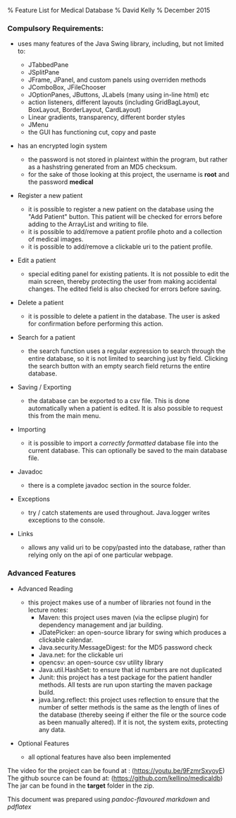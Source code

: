 % Feature List for Medical Database 
% David Kelly
% December 2015

### Compulsory Requirements:

* uses many features of the Java Swing library, including, but not limited to:
    + JTabbedPane
    + JSplitPane
    + JFrame, JPanel, and custom panels using overriden methods
    + JComboBox, JFileChooser
    + JOptionPanes, JButtons, JLabels (many using in-line html) etc
    + action listeners, different layouts (including GridBagLayout, BoxLayout, BorderLayout,
      CardLayout)
    + Linear gradients, transparency, different border styles
    + JMenu
    + the GUI has functioning cut, copy and paste

* has an encrypted login system
    + the password is not stored in plaintext within the program, but rather as a hashstring
      generated from an MD5 checksum.
    + for the sake of those looking at this project, the username is **root** and the password **medical**

* Register a new patient 
    + it is possible to register a new patient on the database using the "Add Patient" button. This
      patient will be checked for errors before adding to the ArrayList<Patient> and writing to file.
    + it is possible to add/remove a patient profile photo and a collection of medical images. 
    + it is possible to add/remove a clickable uri to the patient profile.

* Edit a patient
    + special editing panel for existing patients. It is not possible to edit the main screen,
      thereby protecting the user from making accidental changes. The edited field is also checked
      for errors before saving.

* Delete a patient
    + it is possible to delete a patient in the database. The user is asked for confirmation before
      performing this action.

* Search for a patient
    + the search function uses a regular expression to search through the entire database, so it is
      not limited to searching just by field. Clicking the search button with an empty search field
      returns the entire database.

* Saving / Exporting
    + the database can be exported to a csv file. This is done automatically when a patient is
      edited. It is also possible to request this from the main menu.

* Importing
    + it is possible to import a *correctly formatted* database file into the current database. This
      can optionally be saved to the main database file.

* Javadoc
    + there is a complete javadoc section in the source folder.

* Exceptions
    + try / catch statements are used throughout. Java.logger writes exceptions to the console.

* Links
    + allows any valid uri to be copy/pasted into the database, rather than relying only on the api of one particular webpage.

### Advanced Features

* Advanced Reading
    + this project makes use of a number of libraries not found in the lecture notes:
        - Maven: this project uses maven (via the eclipse plugin) for dependency management and jar
          building.
        - JDatePicker: an open-source library for swing which produces a clickable calendar.
        - Java.security.MessageDigest: for the MD5 password check
        - Java.net: for the clickable uri
        - opencsv: an open-source csv utility library
        - Java.util.HashSet: to ensure that id numbers are not duplicated
        - Junit: this project has a test package for the patient handler methods. All tests are run
          upon starting the maven package build.
        - java.lang.reflect: this project uses reflection to ensure that the number of setter
          methods is the same as the length of lines of the database (thereby seeing if either the
          file or the source code as been manually altered). If it is not, the system
          exits, protecting any data.

* Optional Features
    + all optional features have also been implemented

The video for the project can be found at : (https://youtu.be/9FzmrSxyoyE)
The github source can be found at: (https://github.com/kellino/medicaldb)
The jar can be found in the **target** folder in the zip.


This document was prepared using *pandoc-flavoured markdown* and *pdflatex*
